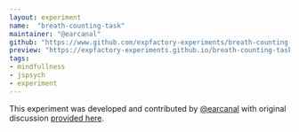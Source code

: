 ```yaml
---
layout: experiment
name:  "breath-counting-task"
maintainer: "@earcanal"
github: "https://www.github.com/expfactory-experiments/breath-counting-task"
preview: "https://expfactory-experiments.github.io/breath-counting-task"
tags:
- mindfullness
- jspsych
- experiment
---
```


This experiment was developed and contributed by [@earcanal](https://www.github.com/earcanal) with original discussion [provided here](https://github.com/expfactory/expfactory-experiments/issues/523).
